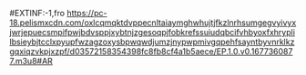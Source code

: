 #EXTINF:-1,fro
https://pc-18.pelismxcdn.com/oxlcqmqktdvppecnltaiaymghwhujtjfkzlnrhsumgegvyivyxjwrjepuecsmpifpwjbdvsppjxybtnjzgesoqpjfobkrefssuiudqbcifvhbyoxfxhryplilbsieybjtcclxpyupfwzagzoxysbpwqwdjumzjnypwpmivgqpehfsayntbyvnrklkzgqxiqzvkpjxzpf/d03572158354398fc8fb8cf4a1b5aece/EP.1.0.v0.1677360877.m3u8#AR


